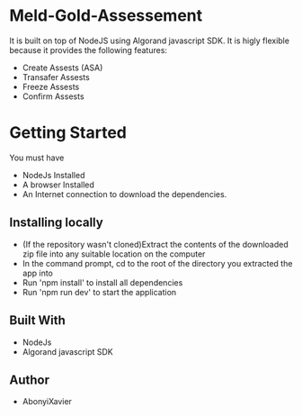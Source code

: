 # Meld-Gold-Assessement

It is built on top of NodeJS using Algorand javascript SDK. It is higly flexible because it provides the following features:


- Create Assests (ASA)
- Transafer Assests
- Freeze Assests
- Confirm Assests

# Getting Started

You must have

- NodeJs Installed
- A browser Installed
- An Internet connection to download the dependencies.

## Installing locally

- (If the repository wasn't cloned)Extract the contents of the downloaded zip file into any suitable location on the computer
- In the command prompt, cd to the root of the directory you extracted the app into
- Run 'npm install' to install all dependencies
- Run 'npm run dev' to start the application


## Built With

- NodeJs
- Algorand javascript SDK


## Author

- AbonyiXavier